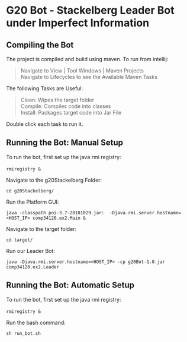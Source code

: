 # G20 Bot - Stackelberg Leader Bot under Imperfect Information
## Compiling the Bot
The project is compiled and build using maven. To run from
intellij:
> Navigate to View | Tool Windows | Maven Projects <br> Navigate to
> Lifecycles to see the Available Maven Tasks

The following Tasks are Useful: 

> Clean: Wipes the target folder<br> Compile: Compiles code into classes
> <br> Install: Packages target code into Jar File

Double click each task to run it.  
## Running the Bot: Manual Setup
To run the bot, first set up the java rmi registry: <br><br>
`rmiregistry &`

Navigate to the g20Stackelberg Folder: <br>

`cd g20Stackelberg/`

Run the Platform GUI: <br>

`java -classpath poi-3.7-20101029.jar: 
-Djava.rmi.server.hostname=<HOST_IP> comp34120.ex2.Main &`

Navigate to the target folder: <br>

`cd target/`

Run our Leader Bot: <br>

`java -Djava.rmi.server.hostname=<HOST_IP> -cp g20Bot-1.0.jar
comp34120.ex2.Leader`


## Running the Bot: Automatic Setup

To run the bot, first set up the java rmi registry: <br><br>
`rmiregistry &`

Run the bash command: 

`sh run_bot.sh`


